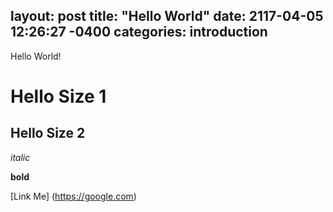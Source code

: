 layout: post
title: "Hello World"
date: 2117-04-05 12:26:27 -0400
categories: introduction
---
Hello World!

# Hello Size 1

## Hello Size 2

*italic*

**bold**

[Link Me] (https://google.com)